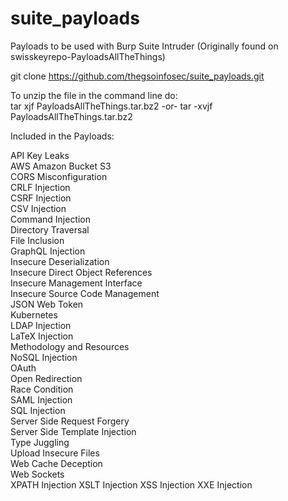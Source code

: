# suite_payloads
Payloads to be used with Burp Suite Intruder
(Originally found on swisskeyrepo-PayloadsAllTheThings) 

git clone https://github.com/thegsoinfosec/suite_payloads.git

To unzip the file in the command line do:  
tar xjf PayloadsAllTheThings.tar.bz2
-or-
tar -xvjf PayloadsAllTheThings.tar.bz2

Included in the Payloads:


API Key Leaks                              
AWS Amazon Bucket S3                   
CORS Misconfiguration                   
CRLF Injection                       
CSRF Injection                          
CSV Injection                         
Command Injection                                     
Directory Traversal                          
File Inclusion                                 
GraphQL Injection                                      
Insecure Deserialization                               
Insecure Direct Object References                        
Insecure Management Interface                                                     
Insecure Source Code Management                                                                 
JSON Web Token                                                                     
Kubernetes                                                                         
LDAP Injection                                                                                                           
LaTeX Injection                                                                                                                                                               
Methodology and Resources                                
NoSQL Injection                                                          
OAuth                              
Open Redirection                                                              
Race Condition                                                               
SAML Injection                                                
SQL Injection                                               
Server Side Request Forgery                                             
Server Side Template Injection                                      
Type Juggling                                                      
Upload Insecure Files                                              
Web Cache Deception                                               
Web Sockets                                            
XPATH Injection
XSLT Injection
XSS Injection
XXE Injection
